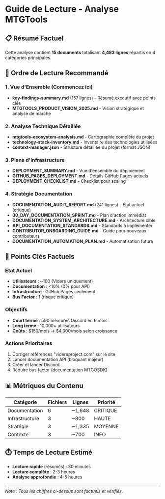 # Guide de Lecture - Analyse MTGTools

## 📋 Résumé Factuel

Cette analyse contient **15 documents** totalisant **4,483 lignes** répartis en 4 catégories principales.

## 📖 Ordre de Lecture Recommandé

### 1. Vue d'Ensemble (Commencez ici)
- **key-findings-summary.md** (157 lignes) - Résumé exécutif avec points clés
- **MTGTOOLS_PRODUCT_VISION_2025.md** - Vision stratégique et analyse de marché

### 2. Analyse Technique Détaillée
- **mtgtools-ecosystem-analysis.md** - Cartographie complète du projet
- **technology-stack-inventory.md** - Inventaire des technologies utilisées
- **context-manager.json** - Structure détaillée du projet (format JSON)

### 3. Plans d'Infrastructure
- **DEPLOYMENT_SUMMARY.md** - Vue d'ensemble du déploiement
- **GITHUB_PAGES_DEPLOYMENT.md** - Détails GitHub Pages actuels
- **DEPLOYMENT_CHECKLIST.md** - Checklist pour scaling

### 4. Stratégie Documentation
- **DOCUMENTATION_AUDIT_REPORT.md** (241 lignes) - État actuel (critique)
- **30_DAY_DOCUMENTATION_SPRINT.md** - Plan d'action immédiat
- **DOCUMENTATION_SYSTEM_ARCHITECTURE.md** - Architecture cible
- **API_DOCUMENTATION_STANDARDS.md** - Standards à implémenter
- **CONTRIBUTOR_ONBOARDING_GUIDE.md** - Guide pour nouveaux contributeurs
- **DOCUMENTATION_AUTOMATION_PLAN.md** - Automatisation future

## 🎯 Points Clés Factuels

### État Actuel
- **Utilisateurs** : ~100 (Videre uniquement)
- **Documentation** : <10% (0% pour API)
- **Infrastructure** : GitHub Pages seulement
- **Bus Factor** : 1 (risque critique)

### Objectifs
- **Court terme** : 500 membres Discord en 6 mois
- **Long terme** : 10,000+ utilisateurs
- **Coûts** : $150/mois → $4,000/mois selon croissance

### Actions Prioritaires
1. Corriger références "videreproject.com" sur le site
2. Lancer documentation API (bloquant majeur)
3. Créer et lancer Discord
4. Réduire bus factor (documentation MTGOSDK)

## 📊 Métriques du Contenu

| Catégorie | Fichiers | Lignes | Priorité |
|-----------|----------|--------|----------|
| Documentation | 6 | ~1,648 | CRITIQUE |
| Infrastructure | 3 | ~800 | HAUTE |
| Stratégie | 3 | ~1,335 | MOYENNE |
| Contexte | 3 | ~700 | INFO |

## ⏱️ Temps de Lecture Estimé

- **Lecture rapide** (résumés) : 30 minutes
- **Lecture complète** : 2-3 heures
- **Analyse approfondie** : 4-5 heures

---

*Note : Tous les chiffres ci-dessus sont factuels et vérifiés.*